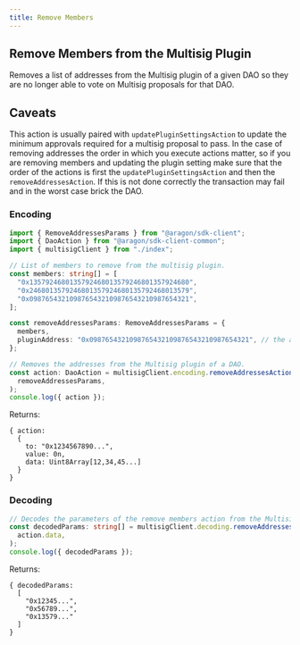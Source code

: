 ```yaml
---
title: Remove Members
---
```


## Remove Members from the Multisig Plugin

Removes a list of addresses from the Multisig plugin of a given DAO so they are no longer able to vote on Multisig proposals for that DAO.

## Caveats

This action is usually paired with `updatePluginSettingsAction` to update the minimum approvals required for a multisig proposal to pass.
In the case of removing addresses the order in which you execute actions matter, so if you are removing members and updating the plugin setting make sure that the order of the actions is first the `updatePluginSettingsAction` and then the `removeAddressesAction`.
If this is not done correctly the transaction may fail and in the worst case brick the DAO.

### Encoding

```ts
import { RemoveAddressesParams } from "@aragon/sdk-client";
import { DaoAction } from "@aragon/sdk-client-common";
import { multisigClient } from "./index";

// List of members to remove from the multisig plugin.
const members: string[] = [
  "0x1357924680135792468013579246801357924680",
  "0x2468013579246801357924680135792468013579",
  "0x0987654321098765432109876543210987654321",
];

const removeAddressesParams: RemoveAddressesParams = {
  members,
  pluginAddress: "0x0987654321098765432109876543210987654321", // the address of the Multisig plugin contract installed in the DAO
};

// Removes the addresses from the Multisig plugin of a DAO.
const action: DaoAction = multisigClient.encoding.removeAddressesAction(
  removeAddressesParams,
);
console.log({ action });
```


Returns:

```
{ action:
  {
    to: "0x1234567890...",
    value: 0n,
    data: Uint8Array[12,34,45...]
  }
}
```

### Decoding

```ts
// Decodes the parameters of the remove members action from the Multisig plugin.
const decodedParams: string[] = multisigClient.decoding.removeAddressesAction(
  action.data,
);
console.log({ decodedParams });
```


Returns:

```
{ decodedParams:
  [
    "0x12345...",
    "0x56789...",
    "0x13579..."
  ]
}
```